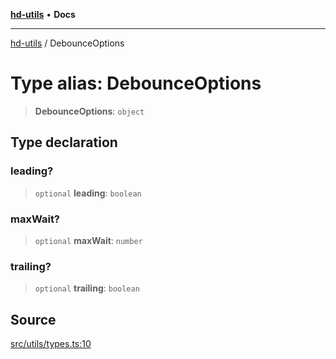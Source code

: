 [**hd-utils**](../README.md) • **Docs**

***

[hd-utils](../globals.md) / DebounceOptions

# Type alias: DebounceOptions

> **DebounceOptions**: `object`

## Type declaration

### leading?

> `optional` **leading**: `boolean`

### maxWait?

> `optional` **maxWait**: `number`

### trailing?

> `optional` **trailing**: `boolean`

## Source

[src/utils/types.ts:10](https://github.com/AhmadHddad/h-utils/blob/8e9e542f98b1a43a336ce585dc8666b21b0e894d/src/utils/types.ts#L10)
